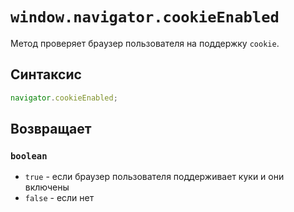 # `window.navigator.cookieEnabled`

Метод проверяет браузер пользователя на поддержку `cookie`.

## Синтаксис

```js
navigator.cookieEnabled;
```

## Возвращает

### `boolean`

- `true` - если браузер пользователя поддерживает куки и они включены
- `false` - если нет

